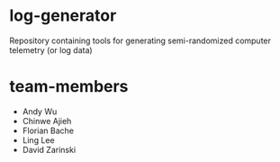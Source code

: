 # log-generator
Repository containing tools for generating semi-randomized computer telemetry (or log data)

# team-members
- Andy Wu
- Chinwe Ajieh
- Florian Bache
- Ling Lee
- David Zarinski
